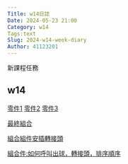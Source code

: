 ```yaml
---
Title: w14日誌
Date: 2024-05-23 21:00
Category: w14
Tags:text
Slug: 2024-w14-week-diary
Author: 41123201
---
```

新課程任務
<!-- PELICAN_END_SUMMARY -->

## w14
[零件1](https://mdecd2024.github.io/2b-midbg4/downloads/0530.ttt)
[零件2](https://mdecd2024.github.io/2b-midbg4/downloads/0531.ttt)
[零件3](https://mdecd2024.github.io/2b-midbg4/downloads/0531_1.ttt)

[最終組合](https://mdecd2024.github.io/2b-midbg4/downloads/0531_2No.ttt)

[組合組件安插轉接頭](https://youtu.be/VNFBQwsV1OE)

[組合件:如何呼叫出球，轉接頭，排序順序](https://youtu.be/8Sub10gVC_U)